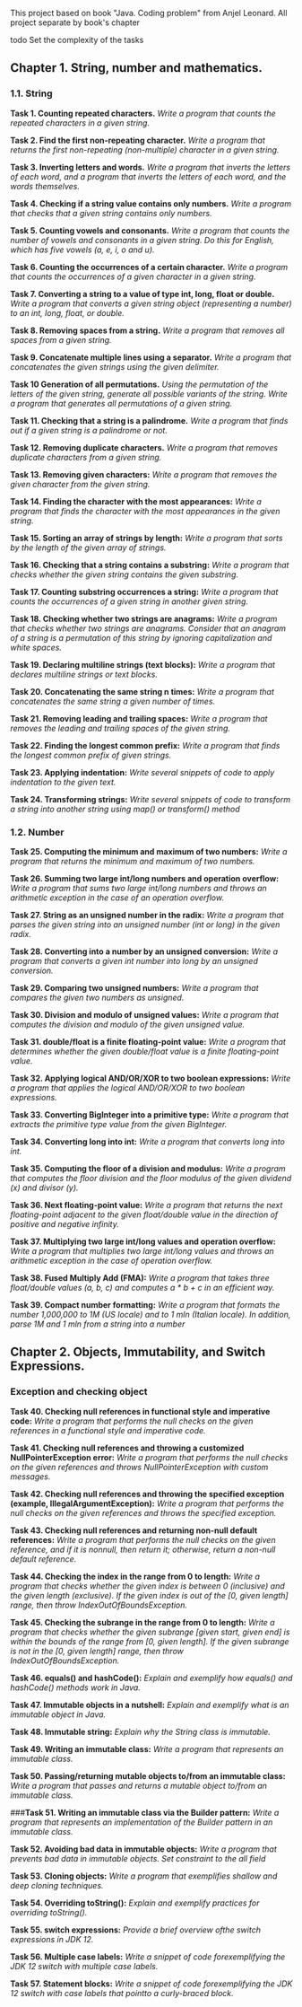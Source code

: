 This project based on book "Java. Coding problem" from Anjel Leonard. All project separate by book's chapter

todo Set the complexity of the tasks

## Chapter 1. String, number and mathematics.

### 1.1. String

**Task 1. Counting repeated characters.**
_Write a program that counts the repeated characters in a given string._

**Task 2. Find the first non-repeating character.**
_Write a program that returns the first non-repeating (non-multiple) character in a given string._

**Task 3. Inverting letters and words.**
_Write a program that inverts the letters of each word, and a program that inverts the letters of each word, and the
words themselves._

**Task 4. Checking if a string value contains only numbers.**
_Write a program that checks that a given string contains only numbers._

**Task 5. Counting vowels and consonants.**
_Write a program that counts the number of vowels and consonants in a given string. Do this for English, which has five
vowels (a, e, i, o and u)._

**Task 6. Counting the occurrences of a certain character.**
_Write a program that counts the occurrences of a given character in a given string._

**Task 7. Converting a string to a value of type int, long, float or double.**
_Write a program that converts a given string object (representing a number) to an int, long, float, or double._

**Task 8. Removing spaces from a string.**
_Write a program that removes all spaces from a given string._

**Task 9. Concatenate multiple lines using a separator.**
_Write a program that concatenates the given strings using the given delimiter._

**Task 10 Generation of all permutations.**
_Using the permutation of the letters of the given string, generate all possible variants of the string._
_Write a program that generates all permutations of a given string._

**Task 11. Checking that a string is a palindrome.**
_Write a program that finds out if a given string is a palindrome or not._

**Task 12. Removing duplicate characters.**
_Write a program that removes duplicate characters from a given string._

**Task 13. Removing given characters:**
_Write a program that removes the given character from the given string._

**Task 14. Finding the character with the most appearances:**
_Write a program that finds the character with the most appearances in the given string._

**Task 15. Sorting an array of strings by length:**
_Write a program that sorts by the length of the given array of strings._

**Task 16. Checking that a string contains a substring:**
_Write a program that checks whether the given string contains the given substring._

**Task 17. Counting substring occurrences a string:**
_Write a program that counts the occurrences of a given string in another given string._

**Task 18. Checking whether two strings are anagrams:**
_Write a program that checks whether two strings are anagrams. Consider that an anagram of a string is a permutation of
this string by ignoring capitalization and white spaces._

**Task 19. Declaring multiline strings (text blocks):**
_Write a program that declares multiline strings or text blocks._

**Task 20. Concatenating the same string n times:**
_Write a program that concatenates the same string a given number of times._

**Task 21. Removing leading and trailing spaces:**
_Write a program that removes the leading and trailing spaces of the given string._

**Task 22. Finding the longest common prefix:**
_Write a program that finds the longest common prefix of given strings._

**Task 23. Applying indentation:**
_Write several snippets of code to apply indentation to the given text._

**Task 24. Transforming strings:**
_Write several snippets of code to transform a string into another string using map() or transform() method_

### 1.2. Number

**Task 25. Computing the minimum and maximum of two numbers:**
_Write a program that returns the minimum and maximum of two numbers._

**Task 26. Summing two large int/long numbers and operation overflow:**
_Write a program that sums two large int/long numbers and throws an arithmetic exception in the case of an operation
overflow._

**Task 27. String as an unsigned number in the radix:**
_Write a program that parses the given string into an unsigned number (int or long) in the given radix._

**Task 28. Converting into a number by an unsigned conversion:**
_Write a program that converts a given int number into long by an unsigned conversion._

**Task 29. Comparing two unsigned numbers:**
_Write a program that compares the given two numbers as unsigned._

**Task 30. Division and modulo of unsigned values:**
_Write a program that computes the division and modulo of the given unsigned value._

**Task 31. double/float is a finite floating-point value:**
_Write a program that determines whether the given double/float value is a finite floating-point value._

**Task 32. Applying logical AND/OR/XOR to two boolean expressions:**
_Write a program that applies the logical AND/OR/XOR to two boolean expressions._

**Task 33. Converting BigInteger into a primitive type:**
_Write a program that extracts the primitive type value from the given BigInteger._

**Task 34. Converting long into int:**
_Write a program that converts long into int._

**Task 35. Computing the floor of a division and modulus:**
_Write a program that computes the floor division and the floor modulus of the given dividend (x) and divisor (y)._

**Task 36. Next floating-point value:**
_Write a program that returns the next floating-point adjacent to the given float/double value in the direction of
positive and negative infinity._

**Task 37. Multiplying two large int/long values and operation overflow:**
_Write a program that multiplies two large int/long values and throws an arithmetic exception in the case of operation
overflow._

**Task 38. Fused Multiply Add (FMA):**
_Write a program that takes three float/double values (a, b, c) and computes a * b + c in an efficient way._

**Task 39. Compact number formatting:**
_Write a program that formats the number 1,000,000 to 1M (US locale) and to 1 mln (Italian locale). In addition, parse
1M and 1 mln from a string into a number_

## Chapter 2. Objects, Immutability, and Switch Expressions.

### Exception and checking object
**Task 40. Checking null references in functional style and imperative code:**
_Write a program that performs the null checks on the given references in a functional style and imperative code._

**Task 41. Checking null references and throwing a customized NullPointerException error:**
_Write a program that performs the null checks on the given references and throws NullPointerException with custom
messages._

**Task 42. Checking null references and throwing the specified exception (example, IllegalArgumentException):**
_Write a program that performs the null checks on the given references and throws the specified exception._

**Task 43. Checking null references and returning non-null default references:**
_Write a program that performs the null checks on the given reference, and if it is nonnull, then return it; otherwise,
return a non-null default reference._

**Task 44. Checking the index in the range from 0 to length:**
_Write a program that checks whether the given index is between 0 (inclusive) and the given length (exclusive). If the
given index is out of the [0, given length] range, then throw IndexOutOfBoundsException._

**Task 45. Checking the subrange in the range from 0 to length:**
_Write a program that checks whether the given subrange [given start, given end] is within the bounds of the range
from [0, given length]. If the given subrange is not in the [0, given length] range, then throw
IndexOutOfBoundsException._

**Task 46. equals() and hashCode():**
_Explain and exemplify how equals() and hashCode() methods work in Java._

**Task 47. Immutable objects in a nutshell:**
_Explain and exemplify what is an immutable object in Java._

**Task 48. Immutable string:**
_Explain why the String class is immutable._

**Task 49. Writing an immutable class:**
_Write a program that represents an immutable class._

**Task 50. Passing/returning mutable objects to/from an immutable class:**
_Write a program that passes and returns a mutable object to/from an immutable class._

###**Task 51. Writing an immutable class via the Builder pattern:**
_Write a program that represents an implementation of the Builder pattern in an immutable class._

**Task 52. Avoiding bad data in immutable objects:**
_Write a program that prevents bad data in immutable objects. Set constraint to the all field_

**Task 53. Cloning objects:**
_Write a program that exemplifies shallow and deep cloning techniques._

**Task 54. Overriding toString():**
_Explain and exemplify practices for overriding toString()._

**Task 55. switch expressions:**
_Provide a brief overview ofthe switch expressions in JDK 12._

**Task 56. Multiple case labels:**
_Write a snippet of code forexemplifying the JDK 12 switch with multiple case labels._

**Task 57. Statement blocks:**
_Write a snippet of code forexemplifying the JDK 12 switch with case labels that pointto a curly-braced block._










